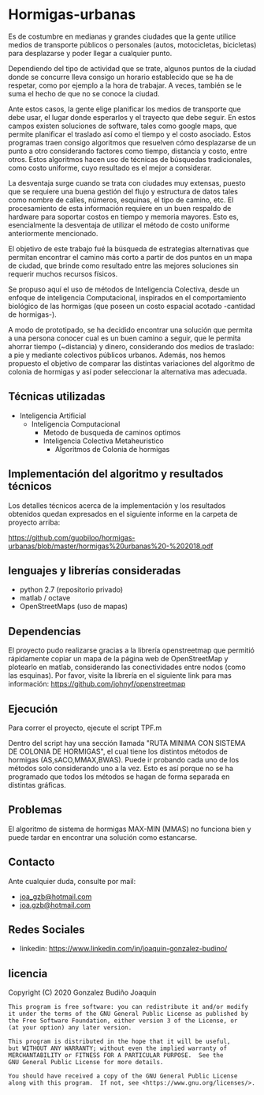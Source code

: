 # Hormigas-urbanas
Es de costumbre en medianas y grandes ciudades que la gente utilice medios de transporte públicos o personales (autos, motocicletas, bicicletas) para desplazarse y poder llegar a cualquier punto.

Dependiendo del tipo de actividad que se trate, algunos puntos de la ciudad donde se concurre lleva consigo un horario establecido que se ha de respetar, como por ejemplo a la hora de trabajar. A veces, también se le suma el hecho de que no se conoce la ciudad.

Ante estos casos, la gente elige planificar los medios de transporte que debe usar, el lugar donde esperarlos y el trayecto que debe seguir. En estos campos existen soluciones de software, tales como google maps, que permite planificar el traslado así como el tiempo y el costo asociado. Estos programas traen consigo algoritmos que resuelven cómo desplazarse de un punto a otro considerando factores como tiempo, distancia y costo, entre otros. Estos algoritmos hacen uso de técnicas de búsquedas tradicionales, como costo uniforme, cuyo resultado es el mejor a considerar.

La desventaja surge cuando se trata con ciudades muy extensas, puesto que se requiere una buena gestión del flujo y estructura de datos tales como nombre de calles, números, esquinas, el tipo de camino, etc. El procesamiento de esta información requiere en un buen respaldo de hardware para soportar costos en tiempo y memoria mayores. Esto es, esencialmente la desventaja de utilizar el método de costo uniforme anteriormente mencionado.

El objetivo de este trabajo fué la búsqueda de estrategias alternativas que permitan encontrar el camino más corto a partir de dos puntos en un mapa de ciudad, que brinde como resultado entre las mejores soluciones sin requerir muchos recursos físicos.

Se propuso aquí el uso de métodos de Inteligencia Colectiva, desde un enfoque de inteligencia Computacional, inspirados en el comportamiento biológico de las hormigas (que poseen un costo espacial acotado -cantidad de hormigas-).

A modo de prototipado, se ha decidido encontrar una solución que permita a una persona conocer cual es un buen camino a seguir, que le permita ahorrar tiempo (~distancia) y dinero, considerando dos medios de traslado: a pie y mediante colectivos públicos urbanos.
Además, nos hemos propuesto el objetivo de comparar las distintas variaciones del algoritmo de colonia de hormigas y así poder seleccionar la alternativa mas adecuada.

## Técnicas utilizadas
* Inteligencia Artificial
  * Inteligencia Computacional
    * Metodo de busqueda de caminos optimos
    * Inteligencia Colectiva Metaheuristico
      * Algoritmos de Colonia de hormigas
      
## Implementación del algoritmo y resultados técnicos
Los detalles técnicos acerca de la implementación y los resultados obtenidos quedan expresados en el siguiente informe en la carpeta de proyecto arriba:

https://github.com/guobiloo/hormigas-urbanas/blob/master/hormigas%20urbanas%20-%202018.pdf

## lenguajes y librerías consideradas
* python 2.7 (repositorio privado)
* matlab / octave 
* OpenStreetMaps (uso de mapas)

## Dependencias
El proyecto pudo realizarse gracias a la librería openstreetmap que permitió rápidamente copiar un mapa de la página web de OpenStreetMap y plotearlo en matlab, considerando las conectividades entre nodos (como las esquinas).
Por favor, visite la librería en el siguiente link para mas información:
https://github.com/johnyf/openstreetmap

## Ejecución
Para correr el proyecto, ejecute el script TPF.m

Dentro del script hay una sección llamada "RUTA MINIMA CON SISTEMA DE COLONIA DE HORMIGAS", el cual tiene los distintos métodos de hormigas (AS,sACO,MMAX,BWAS). Puede ir probando cada uno de los métodos solo considerando uno a la vez. Esto es así porque no se ha programado que todos los métodos se hagan de forma separada en distintas gráficas.

## Problemas
El algoritmo de sistema de hormigas MAX-MIN (MMAS) no funciona bien y puede tardar en encontrar una solución como estancarse.

## Contacto
Ante cualquier duda, consulte por mail:
 * joa_gzb@hotmail.com
 * joa.gzb@hotmail.com
 
## Redes Sociales 
* linkedin: https://www.linkedin.com/in/joaquin-gonzalez-budino/

## licencia
 Copyright (C) 2020  Gonzalez Budiño Joaquin

    This program is free software: you can redistribute it and/or modify
    it under the terms of the GNU General Public License as published by
    the Free Software Foundation, either version 3 of the License, or
    (at your option) any later version.

    This program is distributed in the hope that it will be useful,
    but WITHOUT ANY WARRANTY; without even the implied warranty of
    MERCHANTABILITY or FITNESS FOR A PARTICULAR PURPOSE.  See the
    GNU General Public License for more details.

    You should have received a copy of the GNU General Public License
    along with this program.  If not, see <https://www.gnu.org/licenses/>.

